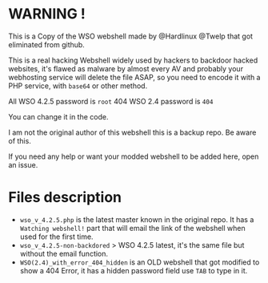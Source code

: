 # WARNING !

This is a Copy of the WSO webshell made by @Hardlinux @Twelp that got eliminated from github.

This is a real hacking Webshell widely used by hackers to backdoor hacked websites, it's flawed as malware by almost every AV and probably your webhosting service will delete the file ASAP, so you need to encode it with a PHP service, with `base64` or other method.

All WSO 4.2.5 password is `root`
404 WSO 2.4 password is `404`

You can change it in the code.

I am not the original author of this webshell this is a backup repo. Be aware of this.

If you need any help or want your modded webshell to be added here, open an issue.

# Files description

* `wso_v_4.2.5.php` is the latest master known in the original repo. It has a `Watching webshell!` part that will email the link of the webshell when used for the first time.
* `wso_v_4.2.5-non-backdored` > WSO 4.2.5 latest, it's the same file but without the email function.
* `WSO(2.4)_with_error_404_hidden` is an OLD webshell that got modified to show a 404 Error, it has a hidden password field use `TAB` to type in it.
